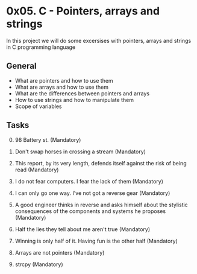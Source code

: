 # 0x05. C - Pointers, arrays and strings

In this project we will do some excersises with pointers, arrays and strings in C programming language

## General

* What are pointers and how to use them
* What are arrays and how to use them
* What are the differences between pointers and arrays
* How to use strings and how to manipulate them
* Scope of variables

## Tasks

0. 98 Battery st. (Mandatory)

1. Don't swap horses in crossing a stream (Mandatory)

2. This report, by its very length, defends itself against the risk of being read (Mandatory)

3. I do not fear computers. I fear the lack of them (Mandatory)

4. I can only go one way. I've not got a reverse gear (Mandatory)

5. A good engineer thinks in reverse and asks himself about the stylistic consequences of the components and systems he proposes (Mandatory)

6. Half the lies they tell about me aren't true (Mandatory)

7. Winning is only half of it. Having fun is the other half (Mandatory)

8. Arrays are not pointers (Mandatory)

9. strcpy (Mandatory)
